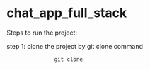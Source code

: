# chat_app_full_stack

Steps to run the project:

step 1: clone the project by git clone command

                   git clone 
